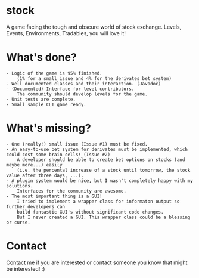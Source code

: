 stock
=====

A game facing the tough and obscure world of stock exchange. Levels, Events, Environments, Tradables, you will love it!

What's done?
============
	- Logic of the game is 95% finished.
		(1% for a small issue and 4% for the derivates bet system)
	- Well documented classes and their interaction. (Javadoc)
	- (Documented) Interface for level contributors. 
		The community should develop levels for the game.
	- Unit tests are complete.
	- Small sample CLI game ready.
					
What's missing?
===============

	- One (really!) small issue (Issue #1) must be fixed.
	- An easy-to-use bet system for derivates must be implemented, which could cost some brain cells! (Issue #2)
		A developer should be able to create bet options on stocks (and maybe more...) easily 
		(i.e. the percental increase of a stock until tomorrow, the stock value after three days, ...).
	- A plugin system would be nice, but I wasn't completely happy with my solutions.
		Interfaces for the community are awesome.
	- The most important thing is a GUI!
		I tried to implement a wrapper class for informaton output so further developers can 
		build fantastic GUI's without significant code changes.
		But I never created a GUI. This wrapper class could be a blessing or curse.

Contact
=======

Contact me if you are interested or contact someone you know that might be interested! :)
